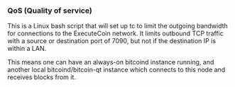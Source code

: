 ### QoS (Quality of service) ###

This is a Linux bash script that will set up tc to limit the outgoing bandwidth for connections to the ExecuteCoin network. It limits outbound TCP traffic with a source or destination port of 7090, but not if the destination IP is within a LAN.

This means one can have an always-on bitcoind instance running, and another local bitcoind/bitcoin-qt instance which connects to this node and receives blocks from it.
